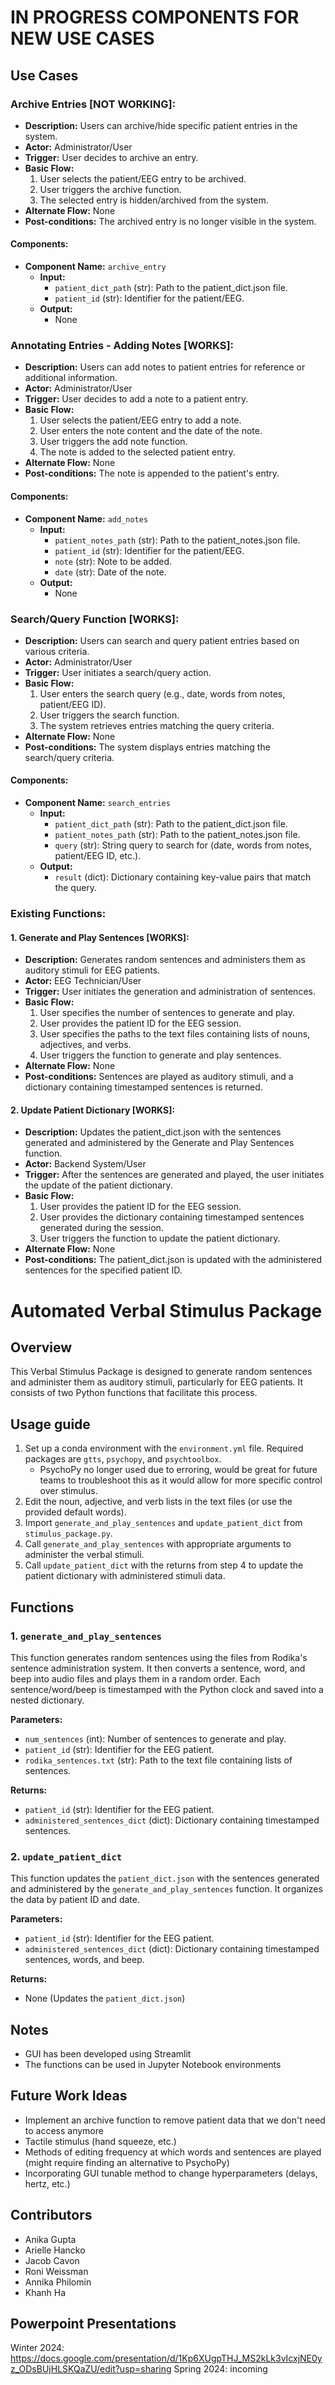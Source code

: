 # IN PROGRESS COMPONENTS FOR NEW USE CASES
## Use Cases

### Archive Entries [NOT WORKING]:
- **Description:** Users can archive/hide specific patient entries in the system.
- **Actor:** Administrator/User
- **Trigger:** User decides to archive an entry.
- **Basic Flow:**
  1. User selects the patient/EEG entry to be archived.
  2. User triggers the archive function.
  3. The selected entry is hidden/archived from the system.
- **Alternate Flow:** None
- **Post-conditions:** The archived entry is no longer visible in the system.

#### Components:
- **Component Name:** `archive_entry`
  - **Input:**
    - `patient_dict_path` (str): Path to the patient_dict.json file.
    - `patient_id` (str): Identifier for the patient/EEG.
  - **Output:**
    - None

### Annotating Entries - Adding Notes [WORKS]:
- **Description:** Users can add notes to patient entries for reference or additional information.
- **Actor:** Administrator/User
- **Trigger:** User decides to add a note to a patient entry.
- **Basic Flow:**
  1. User selects the patient/EEG entry to add a note.
  2. User enters the note content and the date of the note.
  3. User triggers the add note function.
  4. The note is added to the selected patient entry.
- **Alternate Flow:** None
- **Post-conditions:** The note is appended to the patient's entry.

#### Components:
- **Component Name:** `add_notes`
  - **Input:**
    - `patient_notes_path` (str): Path to the patient_notes.json file.
    - `patient_id` (str): Identifier for the patient/EEG.
    - `note` (str): Note to be added.
    - `date` (str): Date of the note.
  - **Output:**
    - None

### Search/Query Function [WORKS]:
- **Description:** Users can search and query patient entries based on various criteria.
- **Actor:** Administrator/User
- **Trigger:** User initiates a search/query action.
- **Basic Flow:**
  1. User enters the search query (e.g., date, words from notes, patient/EEG ID).
  2. User triggers the search function.
  3. The system retrieves entries matching the query criteria.
- **Alternate Flow:** None
- **Post-conditions:** The system displays entries matching the search/query criteria.

#### Components:
- **Component Name:** `search_entries`
  - **Input:**
    - `patient_dict_path` (str): Path to the patient_dict.json file.
    - `patient_notes_path` (str): Path to the patient_notes.json file.
    - `query` (str): String query to search for (date, words from notes, patient/EEG ID, etc.).
  - **Output:**
    - `result` (dict): Dictionary containing key-value pairs that match the query.
   
### Existing Functions:

#### 1. Generate and Play Sentences [WORKS]:
- **Description:** Generates random sentences and administers them as auditory stimuli for EEG patients.
- **Actor:** EEG Technician/User
- **Trigger:** User initiates the generation and administration of sentences.
- **Basic Flow:**
  1. User specifies the number of sentences to generate and play.
  2. User provides the patient ID for the EEG session.
  3. User specifies the paths to the text files containing lists of nouns, adjectives, and verbs.
  4. User triggers the function to generate and play sentences.
- **Alternate Flow:** None
- **Post-conditions:** Sentences are played as auditory stimuli, and a dictionary containing timestamped sentences is returned.

#### 2. Update Patient Dictionary [WORKS]:
- **Description:** Updates the patient_dict.json with the sentences generated and administered by the Generate and Play Sentences function.
- **Actor:** Backend System/User
- **Trigger:** After the sentences are generated and played, the user initiates the update of the patient dictionary.
- **Basic Flow:**
  1. User provides the patient ID for the EEG session.
  2. User provides the dictionary containing timestamped sentences generated during the session.
  3. User triggers the function to update the patient dictionary.
- **Alternate Flow:** None
- **Post-conditions:** The patient_dict.json is updated with the administered sentences for the specified patient ID.





# Automated Verbal Stimulus Package

## Overview

This Verbal Stimulus Package is designed to generate random sentences and administer them as auditory stimuli, particularly for EEG patients. It consists of two Python functions that facilitate this process.

## Usage guide

1. Set up a conda environment with the `environment.yml` file. Required packages are `gtts`, `psychopy`, and `psychtoolbox`.
     - PsychoPy no longer used due to erroring, would be great for future teams to troubleshoot this as it would allow for more specific control over stimulus.
2. Edit the noun, adjective, and verb lists in the text files (or use the provided default words).
3. Import `generate_and_play_sentences` and `update_patient_dict` from `stimulus_package.py`.
4. Call `generate_and_play_sentences` with appropriate arguments to administer the verbal stimuli.
5. Call `update_patient_dict` with the returns from step 4 to update the patient dictionary with administered stimuli data.

## Functions

### 1. `generate_and_play_sentences`

This function generates random sentences using the files from Rodika's sentence administration system. It then converts a sentence, word, and beep into audio files and plays them in a random order. Each sentence/word/beep is timestamped with the Python clock and saved into a nested dictionary.

**Parameters:**
- `num_sentences` (int): Number of sentences to generate and play.
- `patient_id` (str): Identifier for the EEG patient.
- `rodika_sentences.txt` (str): Path to the text file containing lists of sentences.

**Returns:**
- `patient_id` (str): Identifier for the EEG patient.
- `administered_sentences_dict` (dict): Dictionary containing timestamped sentences.

### 2. `update_patient_dict`

This function updates the `patient_dict.json` with the sentences generated and administered by the `generate_and_play_sentences` function. It organizes the data by patient ID and date.

**Parameters:**
- `patient_id` (str): Identifier for the EEG patient.
- `administered_sentences_dict` (dict): Dictionary containing timestamped sentences, words, and beep.

**Returns:**
- None (Updates the `patient_dict.json`)

## Notes

- GUI has been developed using Streamlit
- The functions can be used in Jupyter Notebook environments

## Future Work Ideas
- Implement an archive function to remove patient data that we don't need to access anymore
- Tactile stimulus (hand squeeze, etc.)
- Methods of editing frequency at which words and sentences are played (might require finding an alternative to PsychoPy)
- Incorporating GUI tunable method to change hyperparameters (delays, hertz, etc.)

## Contributors

- Anika Gupta
- Arielle Hancko
- Jacob Cavon
- Roni Weissman
- Annika Philomin
- Khanh Ha

## Powerpoint Presentations
Winter 2024: https://docs.google.com/presentation/d/1Kp6XUgpTHJ_MS2kLk3vIcxjNE0yz_ODsBUjHLSKQaZU/edit?usp=sharing
Spring 2024: incoming
